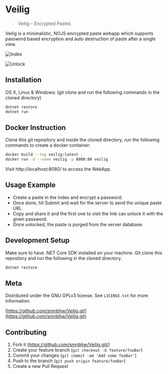 # Veilig
> Veilig - Encrypted Pastes

Veilig is a minimalistic, NOJS encrypted paste webapp which supports password based encryption and auto destruction of paste after a single view.

![Index](https://raw.githubusercontent.com/smnbhw/Veilig/master/Readme%20Assets/Index.png)

![Unlock](https://github.com/smnbhw/Veilig/raw/master/Readme%20Assets/Unlock.png)

## Installation

OS X, Linux & Windows:
(git clone and run the following commands in the cloned directory)

```sh
dotnet restore
dotnet run
```

## Docker Instruction

Clone this git repository and inside the cloned directory, run the following commands to create a docker container:

```sh
docker build --tag veilig:latest .
docker run -d --name veilig -p 8080:80 veilig
```

Visit http://localhost:8080/ to access the WebApp.

## Usage Example

- Create a paste in the Index and encrypt a password.
- Once done, hit Submit and wait for the server to send the unique paste URL.
- Copy and share it and the first one to visit the link can unlock it with the given password.
- Once unlocked, the paste is purged from the server database.

## Development Setup

Make sure to have .NET Core SDK installed on your machine. Git clone this repository and run the following in the cloned directory.

```sh
dotnet restore
```

## Meta

Distributed under the GNU GPLv3 license. See ``LICENSE.txt`` for more information.

[https://github.com/smnbhw/Veilig.git](https://github.com/smnbhw/Veilig.git)

## Contributing

1. Fork it (<https://github.com/smnbhw/Veilig.git/>)
2. Create your feature branch (`git checkout -b feature/fooBar`)
3. Commit your changes (`git commit -am 'Add some fooBar'`)
4. Push to the branch (`git push origin feature/fooBar`)
5. Create a new Pull Request
